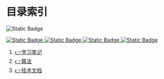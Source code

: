 # 目录索引
<img alt="Static Badge" src="https://img.shields.io/badge/language-Java-blue">

<a href="https://www.instagram.com/j.elmo/"><img alt="Static Badge" src="https://img.shields.io/badge/nothing-fllowme-brightgreen?logo=instagram&logoColor=ffffff&label=j.elmo">
</a>
<a href="https://www.youtube.com/channel/UC7Qfl9xgFGr3hT3zRXqAeEA"><img alt="Static Badge" src="https://img.shields.io/badge/nothing-followme-brightgreen?logo=youtube&logoColor=DC143C&label=j.elmo">
</a>
<a href="https://twitter.com/JoneElmo"><img alt="Static Badge" src="https://img.shields.io/badge/j.elmo-followme-brightgreen?logo=twitter&labelColor=D3D3D3">
</a>
<a href="https://space.bilibili.com/171797459?spm_id_from=333.1007.0.0"><img alt="Static Badge" src="https://img.shields.io/badge/%E9%87%8D%E6%A1%88%E7%B5%84%E4%B9%8B%E8%99%8E%E6%9B%B9%E9%81%94%E8%8F%AF-%E8%A8%82%E9%96%B2-brightgreen?logo=bilibili">
</a>

1. [👉学习笔记](Study_Notes)
2. [👉算法](Algorithm)
3. [👉技术文档](Technical_Documention)